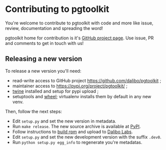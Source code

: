 # Contributing to pgtoolkit

You're welcome to contribute to pgtoolkit with code and more like issue, review,
documentation and spreading the word!

pgtoolkit home for contribution is it's [GitHub project
page](https://github.com/dalibo/pgtoolkit). Use issue, PR and comments to get in
touch with us!


## Releasing a new version

To release a new version you'll need:

- read-write access to GitHub project https://github.com/dalibo/pgtoolkit ;
- maintainer access to https://pypi.org/project/pgtoolkit/ ;
- [twine](https://github.com/pypa/twine) installed and setup for pypi upload ;
- setuptools and [wheel](https://github.com/pypa/wheel); virtualenv installs
  them by default in any new venv.

Then, follow the next steps:

- Edit `setup.py` and set the new version in metadata.
- Run `make release`. The new source archive is available at
  [PyPI](https://pypi.org/project/pgtoolkit/).
- Follow instructions to [build rpm](./rpm) and upload to [Dalibo
  Labs](https://yum.dalibo.org/labs/).
- Edit `setup.py` and set the new development version with the suffix `.dev0`.
- Run `python setup.py egg_info` to regenerate you're metadatas.
